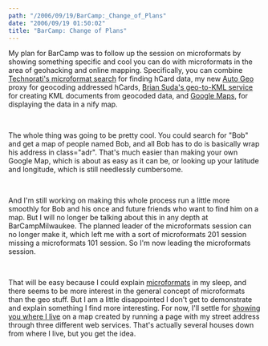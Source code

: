 ```yaml
---
path: "/2006/09/19/BarCamp:_Change_of_Plans" 
date: "2006/09/19 01:50:02" 
title: "BarCamp: Change of Plans" 
---
```

<p>My plan for BarCamp was to follow up the session on microformats by showing something specific and cool you can do with microformats in the area of geohacking and online mapping. Specifically, you can combine <a href="http://kitchen.technorati.com/search/">Technorati's microformat search</a> for finding hCard data, my new <a href="http://microformat.makedatamakesense.com/auto_geo/">Auto Geo</a> proxy for geocoding addressed hCards, <a href="http://suda.co.uk/projects/microformats/geo/">Brian Suda's geo-to-KML service</a> for creating KML documents from geocoded data, and <a href="http://maps.google.com/">Google Maps</a>, for displaying the data in a nify map.</p><br><p>The whole thing was going to be pretty cool. You could search for "Bob" and get a map of people named Bob, and all Bob has to do is basically wrap his address in class="adr". That's much easier than making your own Google Map, which is about as easy as it can be, or looking up your latitude and longitude, which is still needlessly cumbersome.</p><br><p>And I'm still working on making this whole process run a little more smoothly for Bob and his once and future friends who want to find him on a map. But I will no longer be talking about this in any depth at BarCampMilwaukee. The planned leader of the microformats session can no longer make it, which left me with a sort of microformats 201 session missing a microformats 101 session. So I'm now leading the microformats session.</p><br><p>That will be easy because I could explain <a href="http://microformats.org/">microformats</a> in my sleep, and there seems to be more interest in the general concept of microformats than the geo stuff. But I am a little disappointed I don't get to demonstrate and explain something I find more interesting. For now, I'll settle for <a href="http://maps.google.com/maps?q=http%3A//suda.co.uk/projects/microformats/geo/get-geo.php%3Ftype%3Dkml%26uri%3Dhttp%253A//microformat.makedatamakesense.com/auto_geo/%253Furl%253Dhttp%25253A%25252F%25252Fwww.randomchaos.com%25252Fdocuments%25252F%25253Fsource%25253Dscott_reynen">showing you where I live</a> on a map created by running a page with my street address through three different web services. That's actually several houses down from where I live, but you get the idea.</p>